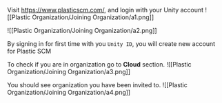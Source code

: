 Visit https://www.plasticscm.com/, and login with your Unity account
![[Plastic Organization/Joining Organization/a1.png]]


![[Plastic Organization/Joining Organization/a2.png]]

By signing in for first time with you `Unity ID`, you will create new account for Plastic SCM

To check if you are in organization go to **Cloud** section.
![[Plastic Organization/Joining Organization/a3.png]]

You should see organization you have been invited to.
![[Plastic Organization/Joining Organization/a4.png]]